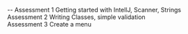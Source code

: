 --
Assessment 1	Getting started with IntellJ, Scanner, Strings	
Assessment 2	Writing Classes, simple validation	
Assessment 3	Create a menu	
